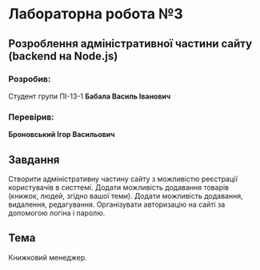 # Лабораторна робота №3

## Розроблення адміністративної частини сайту (backend на Node.js)

### Розробив:

Студент групи ПІ-13-1 **Бабала Василь Іванович**


### Перевірив:

**Броновський Ігор Васильович**


## Завдання

Створити адміністративну частину сайту з можливістю реєстрації користувачів в систтемі.
Додати можливість додавання товарів (книжок, людей, згідно вашої теми).
Додати можливість додавання, видалення, редагування.
Організувати авторизацію на сайті за допомогою логіна і паролю.

## Тема
Книжковий менеджер.
